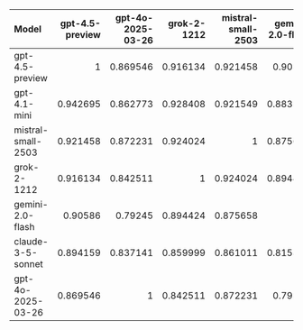 | Model              |   gpt-4.5-preview |   gpt-4o-2025-03-26 |   grok-2-1212 |   mistral-small-2503 |   gemini-2.0-flash |   claude-3-5-sonnet |   gpt-4.1-mini |     SUM |
|:-------------------|------------------:|--------------------:|--------------:|---------------------:|-------------------:|--------------------:|---------------:|--------:|
| gpt-4.5-preview    |          1        |            0.869546 |      0.916134 |             0.921458 |           0.90586  |            0.894159 |       0.942695 | 6.44985 |
| gpt-4.1-mini       |          0.942695 |            0.862773 |      0.928408 |             0.921549 |           0.883104 |            0.866348 |       1        | 6.40488 |
| mistral-small-2503 |          0.921458 |            0.872231 |      0.924024 |             1        |           0.875658 |            0.861011 |       0.921549 | 6.37593 |
| grok-2-1212        |          0.916134 |            0.842511 |      1        |             0.924024 |           0.894424 |            0.859999 |       0.928408 | 6.3655  |
| gemini-2.0-flash   |          0.90586  |            0.79245  |      0.894424 |             0.875658 |           1        |            0.815354 |       0.883104 | 6.16685 |
| claude-3-5-sonnet  |          0.894159 |            0.837141 |      0.859999 |             0.861011 |           0.815354 |            1        |       0.866348 | 6.13401 |
| gpt-4o-2025-03-26  |          0.869546 |            1        |      0.842511 |             0.872231 |           0.79245  |            0.837141 |       0.862773 | 6.07665 |
